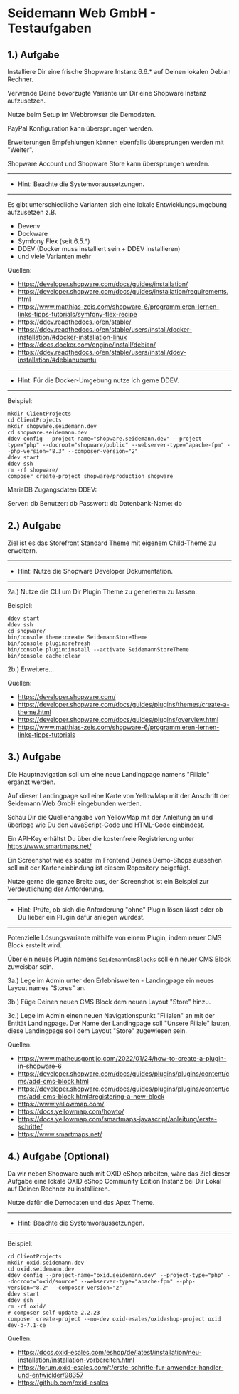 # Seidemann Web GmbH - Testaufgaben

## 1.) Aufgabe

Installiere Dir eine frische Shopware Instanz 6.6.* auf Deinen lokalen Debian Rechner.

Verwende Deine bevorzugte Variante um Dir eine Shopware Instanz aufzusetzen.

Nutze beim Setup im Webbrowser die Demodaten.

PayPal Konfiguration kann übersprungen werden.

Erweiterungen Empfehlungen können ebenfalls übersprungen werden mit "Weiter".

Shopware Account und Shopware Store kann übersprungen werden.

-------------------------------------------------------------------------------------------------------------------------------
- Hint: Beachte die Systemvoraussetzungen. 
-------------------------------------------------------------------------------------------------------------------------------

Es gibt unterschiedliche Varianten sich eine lokale Entwicklungsumgebung aufzusetzen z.B.

- Devenv
- Dockware
- Symfony Flex (seit 6.5.*)
- DDEV (Docker muss installiert sein + DDEV installieren)
- und viele Varianten mehr

Quellen:
- https://developer.shopware.com/docs/guides/installation/
- https://developer.shopware.com/docs/guides/installation/requirements.html
- https://www.matthias-zeis.com/shopware-6/programmieren-lernen-links-tipps-tutorials/symfony-flex-recipe
- https://ddev.readthedocs.io/en/stable/
- https://ddev.readthedocs.io/en/stable/users/install/docker-installation/#docker-installation-linux
- https://docs.docker.com/engine/install/debian/
- https://ddev.readthedocs.io/en/stable/users/install/ddev-installation/#debianubuntu

-------------------------------------------------------------------------------------------------------------------------------
- Hint: Für die Docker-Umgebung nutze ich gerne DDEV.
-------------------------------------------------------------------------------------------------------------------------------

Beispiel:

```
mkdir ClientProjects
cd ClientProjects
mkdir shopware.seidemann.dev
cd shopware.seidemann.dev
ddev config --project-name="shopware.seidemann.dev" --project-type="php" --docroot="shopware/public" --webserver-type="apache-fpm" --php-version="8.3" --composer-version="2"
ddev start
ddev ssh
rm -rf shopware/
composer create-project shopware/production shopware
```

MariaDB Zugangsdaten DDEV:

Server: db
Benutzer: db
Passwort: db
Datenbank-Name: db

## 2.) Aufgabe

Ziel ist es das Storefront Standard Theme mit eigenem Child-Theme zu erweitern.

-------------------------------------------------------------------------------------------------------------------------------
- Hint: Nutze die Shopware Developer Dokumentation.
-------------------------------------------------------------------------------------------------------------------------------

2a.) Nutze die CLI um Dir Plugin Theme zu generieren zu lassen.

Beispiel:

```
ddev start
ddev ssh
cd shopware/
bin/console theme:create SeidemannStoreTheme
bin/console plugin:refresh
bin/console plugin:install --activate SeidemannStoreTheme
bin/console cache:clear
```

2b.) Erweitere...

Quellen:
- https://developer.shopware.com/
- https://developer.shopware.com/docs/guides/plugins/themes/create-a-theme.html
- https://developer.shopware.com/docs/guides/plugins/overview.html
- https://www.matthias-zeis.com/shopware-6/programmieren-lernen-links-tipps-tutorials

## 3.) Aufgabe

Die Hauptnavigation soll um eine neue Landingpage namens "Filiale" ergänzt werden. 

Auf dieser Landingpage soll eine Karte von YellowMap mit der Anschrift der Seidemann Web GmbH eingebunden werden.

Schau Dir die Quellenangabe von YellowMap mit der Anleitung an und überlege wie Du den JavaScript-Code und HTML-Code einbindest.

Ein API-Key erhältst Du über die kostenfreie Registrierung unter https://www.smartmaps.net/ 

Ein Screenshot wie es später im Frontend Deines Demo-Shops aussehen soll mit der Karteneinbindung ist diesem Repository beigefügt.

Nutze gerne die ganze Breite aus, der Screenshot ist ein Beispiel zur Verdeutlichung der Anforderung.

-------------------------------------------------------------------------------------------------------------------------------
- Hint: Prüfe, ob sich die Anforderung "ohne" Plugin lösen lässt oder ob Du lieber ein Plugin dafür anlegen würdest.
-------------------------------------------------------------------------------------------------------------------------------

Potenzielle Lösungsvariante mithilfe von einem Plugin, indem neuer CMS Block erstellt wird.

Über ein neues Plugin namens `SeidemannCmsBlocks` soll ein neuer CMS Block zuweisbar sein.

3a.) Lege im Admin unter den Erlebniswelten - Landingpage ein neues Layout names "Stores" an.

3b.) Füge Deinen neuen CMS Block dem neuen Layout "Store" hinzu.

3c.) Lege im Admin einen neuen Navigationspunkt "Filialen" an mit der Entität Landingpage.
     Der Name der Landingpage soll "Unsere Filiale" lauten, diese Landingpage soll dem Layout "Store" zugewiesen sein.

Quellen:
- https://www.matheusgontijo.com/2022/01/24/how-to-create-a-plugin-in-shopware-6
- https://developer.shopware.com/docs/guides/plugins/plugins/content/cms/add-cms-block.html
- https://developer.shopware.com/docs/guides/plugins/plugins/content/cms/add-cms-block.html#registering-a-new-block
- https://www.yellowmap.com/
- https://docs.yellowmap.com/howto/
- https://docs.yellowmap.com/smartmaps-javascript/anleitung/erste-schritte/
- https://www.smartmaps.net/

## 4.) Aufgabe (Optional)

Da wir neben Shopware auch mit OXID eShop arbeiten, wäre das Ziel dieser Aufgabe eine lokale OXID eShop Community Edition Instanz
bei Dir Lokal auf Deinen Rechner zu installieren.

Nutze dafür die Demodaten und das Apex Theme.

-------------------------------------------------------------------------------------------------------------------------------
- Hint: Beachte die Systemvoraussetzungen. 
-------------------------------------------------------------------------------------------------------------------------------

Beispiel:

```
cd ClientProjects
mkdir oxid.seidemann.dev
cd oxid.seidemann.dev
ddev config --project-name="oxid.seidemann.dev" --project-type="php" --docroot="oxid/source" --webserver-type="apache-fpm" --php-version="8.2" --composer-version="2"
ddev start
ddev ssh
rm -rf oxid/
# composer self-update 2.2.23
composer create-project --no-dev oxid-esales/oxideshop-project oxid dev-b-7.1-ce
```

Quellen:
- https://docs.oxid-esales.com/eshop/de/latest/installation/neu-installation/installation-vorbereiten.html
- https://forum.oxid-esales.com/t/erste-schritte-fur-anwender-handler-und-entwickler/98357
- https://github.com/oxid-esales
